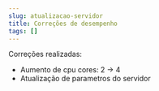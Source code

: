 ```yaml
---
slug: atualizacao-servidor
title: Correções de desempenho
tags: []
---
```


Correções realizadas:

- Aumento de cpu cores: 2 -> 4
- Atualização de parametros do servidor